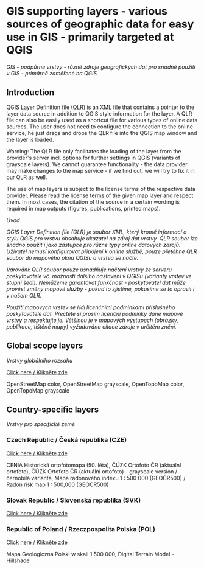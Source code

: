 # GIS supporting layers - various sources of geographic data for easy use in GIS - primarily targeted at QGIS 

*GIS - podpůrné vrstvy - různé zdroje geografických dat pro snadné použití v GIS - primárně zaměřené na QGIS*

## Introduction

QGIS Layer Definition file (QLR) is an XML file that contains a pointer to the layer data source in addition to QGIS style information for the layer. A QLR file can also be easily used as a shortcut file for various types of online data sources. The user does not need to configure the connection to the online service, he just drags and drops the QLR file into the QGIS map window and the layer is loaded.

Warning: The QLR file only facilitates the loading of the layer from the provider's server incl. options for further settings in QGIS (variants of grayscale layers). We cannot guarantee functionality - the data provider may make changes to the map service - if we find out, we will try to fix it in our QLR as well.

The use of map layers is subject to the license terms of the respective data provider. Please read the license terms of the given map layer and respect them. In most cases, the citation of the source in a certain wording is required in map outputs  (figures, publications, printed maps).

*Úvod*

*QGIS Layer Definition file (QLR) je soubor XML, který kromě informací o stylu QGIS pro vrstvu obsahuje ukazatel na zdroj dat vrstvy. QLR soubor lze snadno použít i jako zástupce pro různé typy online datových zdrojů. Uživatel nemusí konfigurovat připojení k online službě, pouze přetáhne QLR soubor do mapového okna QGISu a vrstva se načte.*

*Varování: QLR soubor pouze usnadňuje načtení vrstvy ze serveru poskytovatele vč. možnosti dalšího nastavení v QGISu (varianty vrstev ve stupní šedi). Nemůžeme garantovat funkčnost - poskytovatel dat může provést změny mapové služby - pokud to zjistíme, pokusíme se to opravit i v našem QLR.*

*Použití mapových vrstev se řídí licenčními podmínkami příslušného poskytovatele dat. Přečtete si prosím licenční podmínky dané mapové vrstvy a respektujte je. Většinou je v mapových výstupech (obrázky, publikace, tištěné mapy) vyžadována citace zdroje v určitém znění.*

## Global scope layers

*Vrstvy globálního rozsahu*

[Click here / Klikněte zde](https://github.com/juhele/opengeodata/tree/master/GIS_supporting_layers/GIS_layers_1_global)

OpenStreetMap color, OpenStreetMap grayscale, OpenTopoMap color, OpenTopoMap grayscale


## Country-specific layers

*Vrstvy pro specifické země*

### Czech Republic / Česká republika (CZE)
[Click here / Klikněte zde](https://github.com/juhele/opengeodata/tree/master/GIS_supporting_layers/GIS_layers_2_CZE)

CENIA Historická ortofotomapa (50. léta), ČÚZK Ortofoto ČR (aktuální ortofoto), ČÚZK Ortofoto ČR (aktuální ortofoto) - grayscale version / černobílá varianta, Mapa radonového indexu 1 : 500 000 (GEOČR500) / Radon risk map 1 : 500,000 (GEOCR500)

### Slovak Republic / Slovenská republika (SVK)
[Click here / Klikněte zde](https://github.com/juhele/opengeodata/tree/master/GIS_supporting_layers/GIS_layers_3_SVK)


### Republic of Poland / Rzeczpospolita Polska (POL)
[Click here / Klikněte zde](https://github.com/juhele/opengeodata/tree/master/GIS_supporting_layers/GIS_layers_4_POL)

Mapa Geologiczna Polski w skali 1:500 000, Digital Terrain Model - Hillshade
